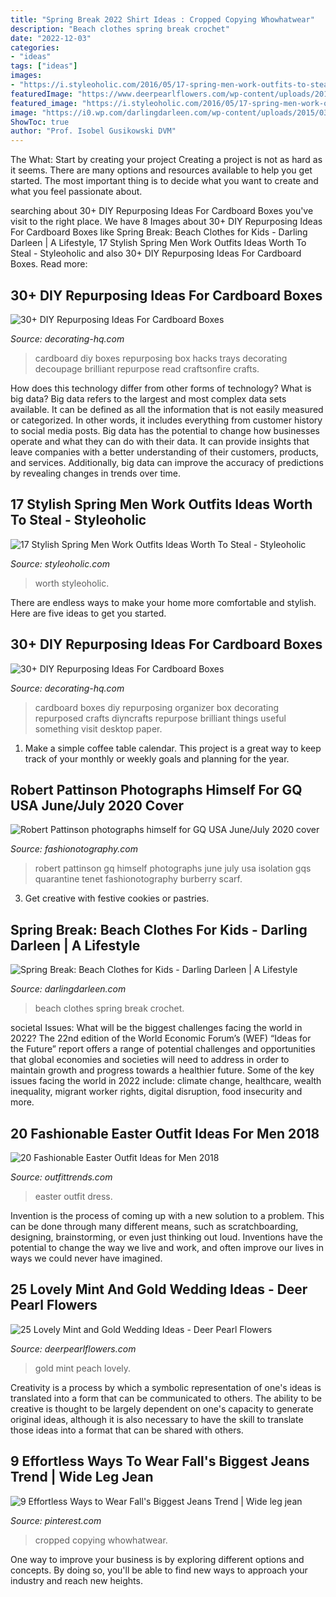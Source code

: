 ```yaml
---
title: "Spring Break 2022 Shirt Ideas : Cropped Copying Whowhatwear"
description: "Beach clothes spring break crochet"
date: "2022-12-03"
categories:
- "ideas"
tags: ["ideas"]
images:
- "https://i.styleoholic.com/2016/05/17-spring-men-work-outfits-to-steal-10.jpg"
featuredImage: "https://www.deerpearlflowers.com/wp-content/uploads/2015/06/mint-peach-and-gold-tablescape-wedding-ideas.jpg"
featured_image: "https://i.styleoholic.com/2016/05/17-spring-men-work-outfits-to-steal-10.jpg"
image: "https://i0.wp.com/darlingdarleen.com/wp-content/uploads/2015/03/girlsbeachclothes-656x1024.jpg"
ShowToc: true
author: "Prof. Isobel Gusikowski DVM"
---
```



The What: Start by creating your project
Creating a project is not as hard as it seems. There are many options and resources available to help you get started. The most important thing is to decide what you want to create and what you feel passionate about.

	

		
searching about 30+ DIY Repurposing Ideas For Cardboard Boxes you've visit to the right place. We have 8 Images about 30+ DIY Repurposing Ideas For Cardboard Boxes like Spring Break: Beach Clothes for Kids - Darling Darleen | A Lifestyle, 17 Stylish Spring Men Work Outfits Ideas Worth To Steal - Styleoholic and also 30+ DIY Repurposing Ideas For Cardboard Boxes. Read more:
		
    
## 30+ DIY Repurposing Ideas For Cardboard Boxes

<img loading=lazy src="http://decorating-hq.com/wp-content/uploads/ideas-cardboard-boxes-4.jpg" onerror="this.onerror=null;this.src='https://tse2.mm.bing.net/th?id=OIP.eVtRhb-Enxxw6Ec1eK4OPAHaLR&amp;pid=15.1';" alt="30+ DIY Repurposing Ideas For Cardboard Boxes">

_Source: decorating-hq.com_

>cardboard diy boxes repurposing box hacks trays decorating decoupage brilliant repurpose read craftsonfire crafts. 

	

How does this technology differ from other forms of technology?
What is big data? Big data refers to the largest and most complex data sets available. It can be defined as all the information that is not easily measured or categorized. In other words, it includes everything from customer history to social media posts.
Big data has the potential to change how businesses operate and what they can do with their data. It can provide insights that leave companies with a better understanding of their customers, products, and services. Additionally, big data can improve the accuracy of predictions by revealing changes in trends over time.

    
## 17 Stylish Spring Men Work Outfits Ideas Worth To Steal - Styleoholic

<img loading=lazy src="https://i.styleoholic.com/2016/05/17-spring-men-work-outfits-to-steal-10.jpg" onerror="this.onerror=null;this.src='https://tse4.mm.bing.net/th?id=OIP.Sa3UIKSK5Dt_ey_y_werggHaLH&amp;pid=15.1';" alt="17 Stylish Spring Men Work Outfits Ideas Worth To Steal - Styleoholic">

_Source: styleoholic.com_

>worth styleoholic. 

	

There are endless ways to make your home more comfortable and stylish. Here are five ideas to get you started.

    
## 30+ DIY Repurposing Ideas For Cardboard Boxes

<img loading=lazy src="http://decorating-hq.com/wp-content/uploads/ideas-cardboard-boxes-22.jpg" onerror="this.onerror=null;this.src='https://tse4.mm.bing.net/th?id=OIP.PsbNxcTBrIEzz7O_bxKScwHaNT&amp;pid=15.1';" alt="30+ DIY Repurposing Ideas For Cardboard Boxes">

_Source: decorating-hq.com_

>cardboard boxes diy repurposing organizer box decorating repurposed crafts diyncrafts repurpose brilliant things useful something visit desktop paper. 

	

1. Make a simple coffee table calendar. This project is a great way to keep track of your monthly or weekly goals and planning for the year.

    
## Robert Pattinson Photographs Himself For GQ USA June/July 2020 Cover

<img loading=lazy src="https://www.fashionotography.com/wp-content/uploads/2020/06/Robert-Pattinson-photographs-himself-for-GQ-USA-June-July-2020-cover-8.jpg" onerror="this.onerror=null;this.src='https://tse2.mm.bing.net/th?id=OIP.5_wyLOSAgrBkc5gZcCqMaAHaLH&amp;pid=15.1';" alt="Robert Pattinson photographs himself for GQ USA June/July 2020 cover">

_Source: fashionotography.com_

>robert pattinson gq himself photographs june july usa isolation gqs quarantine tenet fashionotography burberry scarf. 

	

3. Get creative with festive cookies or pastries.

    
## Spring Break: Beach Clothes For Kids - Darling Darleen | A Lifestyle

<img loading=lazy src="https://i0.wp.com/darlingdarleen.com/wp-content/uploads/2015/03/girlsbeachclothes-656x1024.jpg" onerror="this.onerror=null;this.src='https://tse4.mm.bing.net/th?id=OIP.Q2NIl93RLAUV1g64xFYZZgHaLj&amp;pid=15.1';" alt="Spring Break: Beach Clothes for Kids - Darling Darleen | A Lifestyle">

_Source: darlingdarleen.com_

>beach clothes spring break crochet. 

	

societal Issues: What will be the biggest challenges facing the world in 2022?
The 22nd edition of the World Economic Forum’s (WEF) “Ideas for the Future” report offers a range of potential challenges and opportunities that global economies and societies will need to address in order to maintain growth and progress towards a healthier future. Some of the key issues facing the world in 2022 include: climate change, healthcare, wealth inequality, migrant worker rights, digital disruption, food insecurity and more.

    
## 20 Fashionable Easter Outfit Ideas For Men 2018

<img loading=lazy src="https://www.outfittrends.com/wp-content/uploads/2018/03/Dress-Funky-for-Easter.jpg" onerror="this.onerror=null;this.src='https://tse4.mm.bing.net/th?id=OIP.g2LhLmLsrBq4KHeR33vtwgHaLH&amp;pid=15.1';" alt="20 Fashionable Easter Outfit Ideas for Men 2018">

_Source: outfittrends.com_

>easter outfit dress. 

	

Invention is the process of coming up with a new solution to a problem. This can be done through many different means, such as scratchboarding, designing, brainstorming, or even just thinking out loud. Inventions have the potential to change the way we live and work, and often improve our lives in ways we could never have imagined.

    
## 25 Lovely Mint And Gold Wedding Ideas - Deer Pearl Flowers

<img loading=lazy src="https://www.deerpearlflowers.com/wp-content/uploads/2015/06/mint-peach-and-gold-tablescape-wedding-ideas.jpg" onerror="this.onerror=null;this.src='https://tse2.mm.bing.net/th?id=OIP.F-d6h13mVLKaPSIIyBcEWwHaLH&amp;pid=15.1';" alt="25 Lovely Mint and Gold Wedding Ideas - Deer Pearl Flowers">

_Source: deerpearlflowers.com_

>gold mint peach lovely. 

	

Creativity is a process by which a symbolic representation of one's ideas is translated into a form that can be communicated to others. The ability to be creative is thought to be largely dependent on one's capacity to generate original ideas, although it is also necessary to have the skill to translate those ideas into a format that can be shared with others.

    
## 9 Effortless Ways To Wear Fall&#039;s Biggest Jeans Trend | Wide Leg Jean

<img loading=lazy src="https://i.pinimg.com/736x/97/56/23/97562335b08b8ea984012278535ef8f6.jpg" onerror="this.onerror=null;this.src='https://tse1.mm.bing.net/th?id=OIP.YQoaX1Uvn9xHjPV8DUqtDwHaLG&amp;pid=15.1';" alt="9 Effortless Ways to Wear Fall&#039;s Biggest Jeans Trend | Wide leg jean">

_Source: pinterest.com_

>cropped copying whowhatwear. 

	

One way to improve your business is by exploring different options and concepts. By doing so, you'll be able to find new ways to approach your industry and reach new heights.

